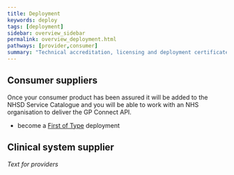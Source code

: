 ```yaml
---
title: Deployment
keywords: deploy
tags: [deployment]
sidebar: overview_sidebar
permalink: overview_deployment.html
pathways: [provider,consumer]
summary: "Technical accreditation, licensing and deployment certificates"
---
```


## Consumer suppliers ##

Once your consumer product has been assured it will be added to the NHSD Service Catalogue and you will be able to work with an NHS organisation to deliver the GP Connect API.

- become a [First of Type](overview_first_of_type.html) deployment


## Clinical system supplier ##
*Text for providers* 
